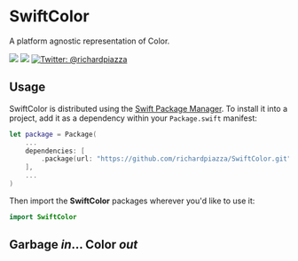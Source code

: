 # SwiftColor

A platform agnostic representation of Color.

<p>
    <img src="https://github.com/richardpiazza/SwiftColor/workflows/Swift/badge.svg?branch=main" />
    <img src="https://img.shields.io/badge/Swift-5.5-orange.svg" />
    <a href="https://twitter.com/richardpiazza">
        <img src="https://img.shields.io/badge/twitter-@richardpiazza-blue.svg?style=flat" alt="Twitter: @richardpiazza" />
    </a>
</p>

## Usage

SwiftColor is distributed using the [Swift Package Manager](https://swift.org/package-manager). To install it into a project, add it as a dependency within your `Package.swift` manifest:

```swift
let package = Package(
    ...
    dependencies: [
        .package(url: "https://github.com/richardpiazza/SwiftColor.git", .upToNextMinor(from: "0.2.0"))
    ],
    ...
)
```

Then import the **SwiftColor** packages wherever you'd like to use it:

```swift
import SwiftColor
```

## Garbage _in_... Color _out_

